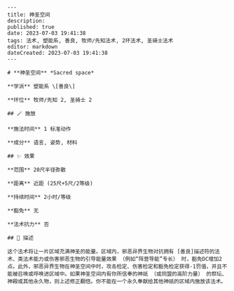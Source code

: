 
    ---
    title: 神圣空间
    description: 
    published: true
    date: 2023-07-03 19:41:38
    tags: 法术, 塑能系, 善良, 牧师/先知法术, 2环法术, 圣骑士法术
    editor: markdown
    dateCreated: 2023-07-03 19:41:38
    ---

    # **神圣空间** *Sacred space*

    **学派** 塑能系 \[善良\] 

    **环位** 牧师/先知 2, 圣骑士 2

    ## 🪄 施放

    **施法时间** 1 标准动作

    **成分** 语言, 姿势, 材料

    ## ✨ 效果  

    **范围** 20尺半径弥散

    **距离** 近距 (25尺+5尺/2等级)  

    **持续时间** 2小时/等级 

    **豁免** 无

    **法术抗力** 否

    ## 📖 描述

    这个法术将让一片区域充满神圣的能量。区域内，邪恶异界生物对抗拥有 [善良]描述符的法术、类法术能力或伤害邪恶生物的引导能量效果 （例如“阵营导能”专长） 时，豁免DC增加2点。此外，邪恶异界生物在神圣空间中时，攻击检定、伤害检定和豁免检定获得-1罚值，并且不能被召唤或呼唤进区域中。如果神圣空间内有你所信奉的神祇 （或同盟的高阶力量） 的祭坛、神殿或其他永久物，则上述修正翻倍。你不能在一个永久奉献给其他神祇的区域内施放该法术。
    
